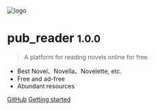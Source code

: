 ![logo](_asserts/favicon.ico)

# pub_reader <small>1.0.0</small>

> A platform for reading novels online for free.

- Best Novel、Novella、Novelette, etc.
- Free and ad-free
- Abundant resources

[GitHub](https://github.com/bingdyee/pub_reader)
[Getting started](#快速开始)
